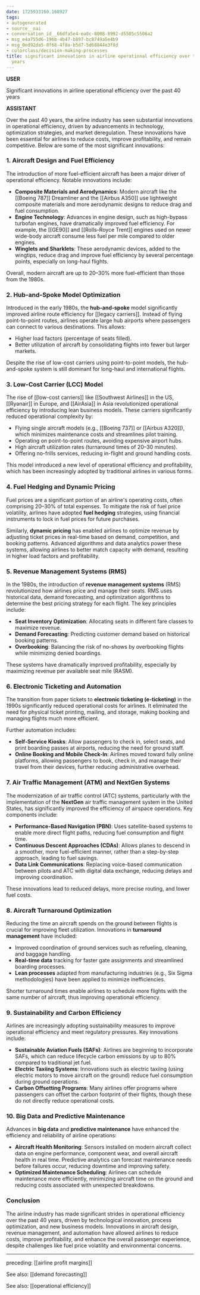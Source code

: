 ```yaml
---
date: 1725933160.168927
tags:
- autogenerated
- source__oai
- conversation_id__66dfa5e4-ea0c-8008-8992-d5505c5506a2
- msg_e4a755d6-196b-4b47-b897-bc8749a5e4b9
- msg_0ed92da5-0f68-4f8a-b5d7-5d68844e3f8d
- colorclass/decision-making-processes
title: significant innovations in airline operational efficiency over the past 40
  years
---
```


**USER**

Significant innovations in airline operational efficiency over the past 40 years


**ASSISTANT**

Over the past 40 years, the airline industry has seen substantial innovations in operational efficiency, driven by advancements in technology, optimization strategies, and market deregulation. These innovations have been essential for airlines to reduce costs, improve profitability, and remain competitive. Below are some of the most significant innovations:

### 1. **Aircraft Design and Fuel Efficiency**
The introduction of more fuel-efficient aircraft has been a major driver of operational efficiency. Notable innovations include:

- **Composite Materials and Aerodynamics**: Modern aircraft like the [[Boeing 787]] Dreamliner and the [[Airbus A350]] use lightweight composite materials and more aerodynamic designs to reduce drag and fuel consumption.
- **Engine Technology**: Advances in engine design, such as high-bypass turbofan engines, have dramatically improved fuel efficiency. For example, the [[GE90]] and [[Rolls-Royce Trent]] engines used on newer wide-body aircraft consume less fuel per mile compared to older engines.
- **Winglets and Sharklets**: These aerodynamic devices, added to the wingtips, reduce drag and improve fuel efficiency by several percentage points, especially on long-haul flights.

Overall, modern aircraft are up to 20–30% more fuel-efficient than those from the 1980s.

### 2. **Hub-and-Spoke Model Optimization**
Introduced in the early 1980s, the **hub-and-spoke** model significantly improved airline route efficiency for [[legacy carriers]]. Instead of flying point-to-point routes, airlines operate large hub airports where passengers can connect to various destinations. This allows:
- Higher load factors (percentage of seats filled).
- Better utilization of aircraft by consolidating flights into fewer but larger markets.

Despite the rise of low-cost carriers using point-to-point models, the hub-and-spoke system is still dominant for long-haul and international flights.

### 3. **Low-Cost Carrier (LCC) Model**
The rise of [[low-cost carriers]] like [[Southwest Airlines]] in the US, [[Ryanair]] in Europe, and [[AirAsia]] in Asia revolutionized operational efficiency by introducing lean business models. These carriers significantly reduced operational complexity by:
- Flying single aircraft models (e.g., [[Boeing 737]] or [[Airbus A320]]), which minimizes maintenance costs and streamlines pilot training.
- Operating on point-to-point routes, avoiding expensive airport hubs.
- High aircraft utilization rates (turnaround times of 20–30 minutes).
- Offering no-frills services, reducing in-flight and ground handling costs.

This model introduced a new level of operational efficiency and profitability, which has been increasingly adopted by traditional airlines in various forms.

### 4. **Fuel Hedging and Dynamic Pricing**
Fuel prices are a significant portion of an airline's operating costs, often comprising 20–30% of total expenses. To mitigate the risk of fuel price volatility, airlines have adopted **fuel hedging** strategies, using financial instruments to lock in fuel prices for future purchases.

Similarly, **dynamic pricing** has enabled airlines to optimize revenue by adjusting ticket prices in real-time based on demand, competition, and booking patterns. Advanced algorithms and data analytics power these systems, allowing airlines to better match capacity with demand, resulting in higher load factors and profitability.

### 5. **Revenue Management Systems (RMS)**
In the 1980s, the introduction of **revenue management systems** (RMS) revolutionized how airlines price and manage their seats. RMS uses historical data, demand forecasting, and optimization algorithms to determine the best pricing strategy for each flight. The key principles include:
- **Seat Inventory Optimization**: Allocating seats in different fare classes to maximize revenue.
- **Demand Forecasting**: Predicting customer demand based on historical booking patterns.
- **Overbooking**: Balancing the risk of no-shows by overbooking flights while minimizing denied boardings.

These systems have dramatically improved profitability, especially by maximizing revenue per available seat mile (RASM).

### 6. **Electronic Ticketing and Automation**
The transition from paper tickets to **electronic ticketing (e-ticketing)** in the 1990s significantly reduced operational costs for airlines. It eliminated the need for physical ticket printing, mailing, and storage, making booking and managing flights much more efficient. 

Further automation includes:
- **Self-Service Kiosks**: Allow passengers to check in, select seats, and print boarding passes at airports, reducing the need for ground staff.
- **Online Booking and Mobile Check-In**: Airlines moved toward fully online platforms, allowing passengers to book, check in, and manage their travel from their devices, further reducing administrative overhead.

### 7. **Air Traffic Management (ATM) and NextGen Systems**
The modernization of air traffic control (ATC) systems, particularly with the implementation of the **NextGen** air traffic management system in the United States, has significantly improved the efficiency of airspace operations. Key components include:
- **Performance-Based Navigation (PBN)**: Uses satellite-based systems to enable more direct flight paths, reducing fuel consumption and flight time.
- **Continuous Descent Approaches (CDAs)**: Allows planes to descend in a smoother, more fuel-efficient manner, rather than a step-by-step approach, leading to fuel savings.
- **Data Link Communications**: Replacing voice-based communication between pilots and ATC with digital data exchange, reducing delays and improving coordination.

These innovations lead to reduced delays, more precise routing, and lower fuel costs.

### 8. **Aircraft Turnaround Optimization**
Reducing the time an aircraft spends on the ground between flights is crucial for improving fleet utilization. Innovations in **turnaround management** have included:
- Improved coordination of ground services such as refueling, cleaning, and baggage handling.
- **Real-time data** tracking for faster gate assignments and streamlined boarding processes.
- **Lean processes** adapted from manufacturing industries (e.g., Six Sigma methodologies) have been applied to minimize inefficiencies.

Shorter turnaround times enable airlines to schedule more flights with the same number of aircraft, thus improving operational efficiency.

### 9. **Sustainability and Carbon Efficiency**
Airlines are increasingly adopting sustainability measures to improve operational efficiency and meet regulatory pressures. Key innovations include:
- **Sustainable Aviation Fuels (SAFs)**: Airlines are beginning to incorporate SAFs, which can reduce lifecycle carbon emissions by up to 80% compared to traditional jet fuel.
- **Electric Taxiing Systems**: Innovations such as electric taxiing (using electric motors to move aircraft on the ground) reduce fuel consumption during ground operations.
- **Carbon Offsetting Programs**: Many airlines offer programs where passengers can offset the carbon footprint of their flights, though these do not directly reduce operational costs.

### 10. **Big Data and Predictive Maintenance**
Advances in **big data** and **predictive maintenance** have enhanced the efficiency and reliability of airline operations:
- **Aircraft Health Monitoring**: Sensors installed on modern aircraft collect data on engine performance, component wear, and overall aircraft health in real time. Predictive analytics can forecast maintenance needs before failures occur, reducing downtime and improving safety.
- **Optimized Maintenance Scheduling**: Airlines can schedule maintenance more efficiently, minimizing aircraft time on the ground and reducing costs associated with unexpected breakdowns.

### Conclusion
The airline industry has made significant strides in operational efficiency over the past 40 years, driven by technological innovation, process optimization, and new business models. Innovations in aircraft design, revenue management, and automation have allowed airlines to reduce costs, improve profitability, and enhance the overall passenger experience, despite challenges like fuel price volatility and environmental concerns.


---

preceding: [[airline profit margins]]

See also: [[demand forecasting]]


See also: [[operational efficiency]]